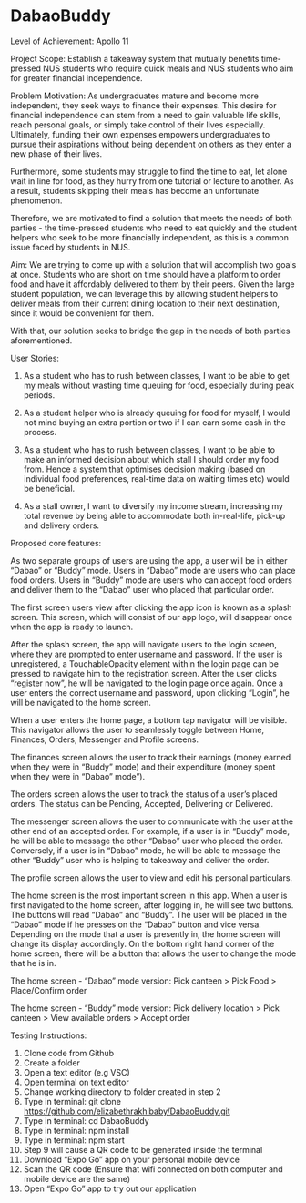 # DabaoBuddy

Level of Achievement: Apollo 11

Project Scope:
Establish a  takeaway system that mutually benefits time-pressed NUS students who require quick meals and NUS students who aim for greater financial independence.

Problem Motivation:
As undergraduates mature and become more independent, they seek ways to finance their expenses. This desire for financial independence can stem from a need to gain valuable life skills, reach personal goals, or simply take control of their lives especially. Ultimately, funding their own expenses empowers undergraduates to pursue their aspirations without being dependent on others as they enter a new phase of their lives.

Furthermore, some students may struggle to find the time to eat, let alone wait in line for food, as they hurry from one tutorial or lecture to another. As a result, students skipping their meals has become an unfortunate phenomenon.

Therefore, we are motivated to find a solution that meets the needs of both parties - the time-pressed students who need to eat quickly and the student helpers who seek to be more financially independent, as this is a common issue faced by students in NUS.

Aim:
We are trying to come up with a solution that will accomplish two goals at once. Students who are short on time should have a platform to order food and have it affordably delivered to them by their peers. Given the large student population, we can leverage this by allowing student helpers to deliver meals from their current dining location to their next destination, since it would be convenient for them.

With that, our solution seeks to bridge the gap in the needs of both parties aforementioned.

User Stories:
1. As a student who has to rush between classes, I want to be able to get my meals without wasting time queuing for food, especially during peak periods.

2. As a student helper who is already queuing for food for myself, I would not mind buying an extra portion or two if I can earn some cash in the process.

3. As a student who has to rush between classes, I want to be able to make an informed decision about which stall I should order my food from. Hence a system that optimises decision making (based on individual food preferences, real-time data on waiting times etc) would be beneficial.

4. As a stall owner, I want to diversify my income stream, increasing my total revenue by being able to accommodate both in-real-life, pick-up and delivery orders. 


Proposed core features:

As two separate groups of users are using the app, a user will be in either “Dabao” or “Buddy” mode. Users in “Dabao” mode are users who can place food orders. Users in “Buddy” mode are users who can accept food orders and deliver them to the “Dabao” user who placed that particular order.

The first screen users view after clicking the app icon is known as a splash screen. This screen, which will consist of our app logo, will disappear once when the app is ready to launch. 

After the splash screen, the app will navigate users to the login screen, where they are prompted to enter username and password. If the user is unregistered, a TouchableOpacity element within the login page can be pressed to navigate him to the registration screen. After the user clicks “register now”, he will be navigated to the login page once again. Once a user enters the correct username and password, upon clicking “Login”, he will be navigated to the home screen.

When a user enters the home page, a bottom tap navigator will be visible. This navigator allows the user to seamlessly toggle between Home, Finances, Orders, Messenger and Profile screens.

The finances screen allows the user to track their earnings (money earned when they were in “Buddy” mode) and their expenditure (money spent when they were in “Dabao” mode”).

The orders screen allows the user to track the status of a user’s placed orders. The status can be Pending, Accepted, Delivering or Delivered.

The messenger screen allows the user to communicate with the user at the other end of an accepted order. For example, if a user is in “Buddy” mode, he will be able to message the other “Dabao” user who placed the order. Conversely, if a user is in “Dabao” mode, he will be able to message the other “Buddy” user who is helping to takeaway and deliver the order.

The profile screen allows the user to view and edit his personal particulars.

The home screen is the most important screen in this app. When a user is first navigated to the home screen, after logging in, he will see two buttons. The buttons will read “Dabao” and “Buddy”. The user will be placed in the “Dabao” mode if he presses on the “Dabao” button and vice versa. Depending on the mode that a user is presently in, the home screen will change its display accordingly. On the bottom right hand corner of the home screen, there will be a button that allows the user to change the mode that he is in. 

The home screen - “Dabao” mode version: Pick canteen > Pick Food > Place/Confirm order

The home screen - “Buddy” mode version: Pick delivery location > Pick canteen > View available orders > Accept order



Testing Instructions:
1. Clone code from Github
2. Create a folder 
3. Open a text editor (e.g VSC)
4. Open terminal on text editor
5. Change working directory to folder created in step 2 
6. Type in terminal: git clone https://github.com/elizabethrakhibaby/DabaoBuddy.git
7. Type in terminal: cd DabaoBuddy
8. Type in terminal: npm install
9. Type in terminal: npm start
10. Step 9 will cause a QR code to be generated inside the terminal
11. Download “Expo Go” app on your personal mobile device
12. Scan the QR code (Ensure that wifi connected on both computer and mobile device are the same)
13. Open “Expo Go” app to try out our application

